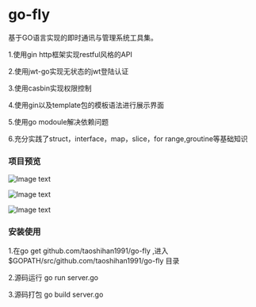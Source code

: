 # go-fly
基于GO语言实现的即时通讯与管理系统工具集。

1.使用gin http框架实现restful风格的API

2.使用jwt-go实现无状态的jwt登陆认证

3.使用casbin实现权限控制

4.使用gin以及template包的模板语法进行展示界面

5.使用go modoule解决依赖问题

6.充分实践了struct，interface，map，slice，for range,groutine等基础知识

### 项目预览

![Image text](https://img2020.cnblogs.com/blog/726254/202005/726254-20200516183509721-1526715752.png)

![Image text](https://img2020.cnblogs.com/blog/726254/202005/726254-20200516183521692-598821905.png)

![Image text](https://img2020.cnblogs.com/blog/726254/202005/726254-20200516183534997-76603458.png)


### 安装使用

1.在go get github.com/taoshihan1991/go-fly ,进入$GOPATH/src/github.com/taoshihan1991/go-fly 目录

2.源码运行 go run server.go

3.源码打包 go build server.go

